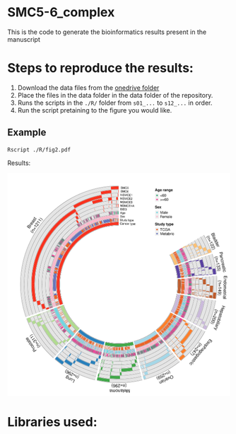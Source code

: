 # SMC5-6_complex

This is the code to generate the bioinformatics results present in the manuscript

# Steps to reproduce the results:

1. Download the data files from the [onedrive folder](https://uottawa-my.sharepoint.com/personal/amer_uottawa_ca/_layouts/15/onedrive.aspx?id=%2Fpersonal%2Famer%5Fuottawa%5Fca%2FDocuments%2FProjects%2FSMC5%2D6%2Fmanuscript&ga=1)
2. Place the files in the data folder in the data folder of the repository.
3. Runs the scripts in the `./R/` folder from `s01_...` to `s12_...` in order. 
4. Run the script pretaining to the figure you would like.

## Example

```
Rscript ./R/fig2.pdf
```

Results:

![](readme-img.png)

# Libraries used:
